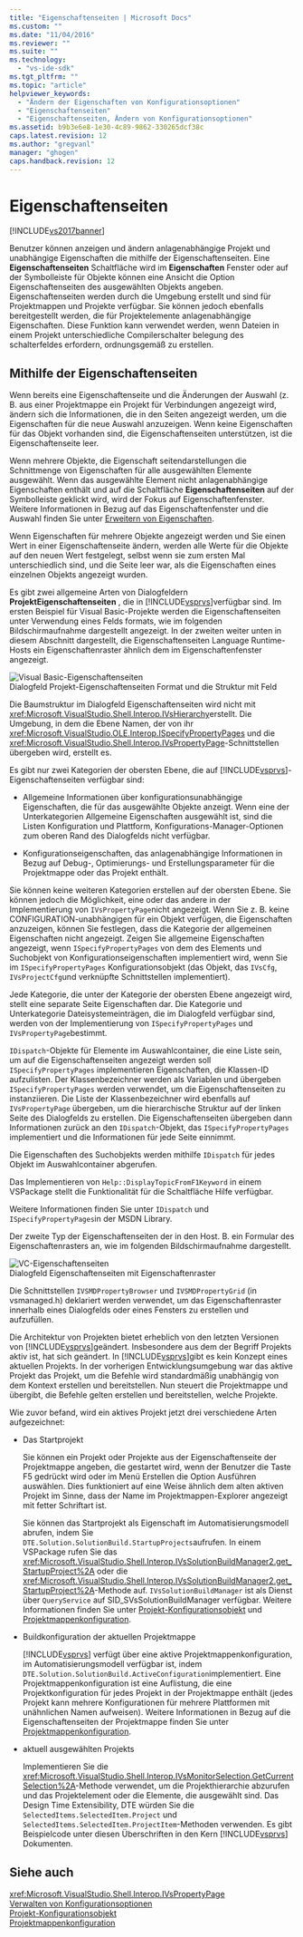 ```yaml
---
title: "Eigenschaftenseiten | Microsoft Docs"
ms.custom: ""
ms.date: "11/04/2016"
ms.reviewer: ""
ms.suite: ""
ms.technology: 
  - "vs-ide-sdk"
ms.tgt_pltfrm: ""
ms.topic: "article"
helpviewer_keywords: 
  - "Ändern der Eigenschaften von Konfigurationsoptionen"
  - "Eigenschaftenseiten"
  - "Eigenschaftenseiten, Ändern von Konfigurationsoptionen"
ms.assetid: b9b3e6e8-1e30-4c89-9862-330265dcf38c
caps.latest.revision: 12
ms.author: "gregvanl"
manager: "ghogen"
caps.handback.revision: 12
---
```

# Eigenschaftenseiten
[!INCLUDE[vs2017banner](../../code-quality/includes/vs2017banner.md)]

Benutzer können anzeigen und ändern anlagenabhängige Projekt und unabhängige Eigenschaften die mithilfe der Eigenschaftenseiten.  Eine **Eigenschaftenseiten** Schaltfläche wird im **Eigenschaften** Fenster oder auf der Symbolleiste für Objekte können eine Ansicht die Option Eigenschaftenseiten des ausgewählten Objekts angeben.  Eigenschaftenseiten werden durch die Umgebung erstellt und sind für Projektmappen und Projekte verfügbar.  Sie können jedoch ebenfalls bereitgestellt werden, die für Projektelemente anlagenabhängige Eigenschaften.  Diese Funktion kann verwendet werden, wenn Dateien in einem Projekt unterschiedliche Compilerschalter belegung des schalterfeldes erfordern, ordnungsgemäß zu erstellen.  
  
## Mithilfe der Eigenschaftenseiten  
 Wenn bereits eine Eigenschaftenseite und die Änderungen der Auswahl \(z. B. aus einer Projektmappe ein Projekt für Verbindungen angezeigt wird, ändern sich die Informationen, die in den Seiten angezeigt werden, um die Eigenschaften für die neue Auswahl anzuzeigen.  Wenn keine Eigenschaften für das Objekt vorhanden sind, die Eigenschaftenseiten unterstützen, ist die Eigenschaftenseite leer.  
  
 Wenn mehrere Objekte, die Eigenschaft seitendarstellungen die Schnittmenge von Eigenschaften für alle ausgewählten Elemente ausgewählt.  Wenn das ausgewählte Element nicht anlagenabhängige Eigenschaften enthält und auf die Schaltfläche **Eigenschaftenseiten** auf der Symbolleiste geklickt wird, wird der Fokus auf Eigenschaftenfenster.  Weitere Informationen in Bezug auf das Eigenschaftenfenster und die Auswahl finden Sie unter [Erweitern von Eigenschaften](../../extensibility/internals/extending-properties.md).  
  
 Wenn Eigenschaften für mehrere Objekte angezeigt werden und Sie einen Wert in einer Eigenschaftenseite ändern, werden alle Werte für die Objekte auf den neuen Wert festgelegt, selbst wenn sie zum ersten Mal unterschiedlich sind, und die Seite leer war, als die Eigenschaften eines einzelnen Objekts angezeigt wurden.  
  
 Es gibt zwei allgemeine Arten von Dialogfeldern **ProjektEigenschaftenseiten** , die in [!INCLUDE[vsprvs](../../code-quality/includes/vsprvs_md.md)]verfügbar sind.  Im ersten Beispiel für Visual Basic\-Projekte werden die Eigenschaftenseiten unter Verwendung eines Felds formats, wie im folgenden Bildschirmaufnahme dargestellt angezeigt.  In der zweiten weiter unten in diesem Abschnitt dargestellt, die Eigenschaftenseiten Language Runtime\-Hosts ein Eigenschaftenraster ähnlich dem im Eigenschaftenfenster angezeigt.  
  
 ![Visual Basic&#45;Eigenschaftenseiten](~/docs/extensibility/internals/media/vsvbproppages.gif "vsVBPropPages")  
Dialogfeld Projekt\-Eigenschaftenseiten Format und die Struktur mit Feld  
  
 Die Baumstruktur im Dialogfeld Eigenschaftenseiten wird nicht mit <xref:Microsoft.VisualStudio.Shell.Interop.IVsHierarchy>erstellt.  Die Umgebung, in dem die Ebene Namen, der von ihr <xref:Microsoft.VisualStudio.OLE.Interop.ISpecifyPropertyPages> und die <xref:Microsoft.VisualStudio.Shell.Interop.IVsPropertyPage>\-Schnittstellen übergeben wird, erstellt es.  
  
 Es gibt nur zwei Kategorien der obersten Ebene, die auf [!INCLUDE[vsprvs](../../code-quality/includes/vsprvs_md.md)]\-Eigenschaftenseiten verfügbar sind:  
  
-   Allgemeine Informationen über konfigurationsunabhängige Eigenschaften, die für das ausgewählte Objekte anzeigt.  Wenn eine der Unterkategorien Allgemeine Eigenschaften ausgewählt ist, sind die Listen Konfiguration und Plattform, Konfigurations\-Manager\-Optionen zum oberen Rand des Dialogfelds nicht verfügbar.  
  
-   Konfigurationseigenschaften, das anlagenabhängige Informationen in Bezug auf Debug\-, Optimierungs\- und Erstellungsparameter für die Projektmappe oder das Projekt enthält.  
  
 Sie können keine weiteren Kategorien erstellen auf der obersten Ebene. Sie können jedoch die Möglichkeit, eine oder das andere in der Implementierung von `IVsPropertyPage`nicht angezeigt.  Wenn Sie z. B. keine CONFIGURATION\-unabhängigen für ein Objekt verfügen, die Eigenschaften anzuzeigen, können Sie festlegen, dass die Kategorie der allgemeinen Eigenschaften nicht angezeigt.  Zeigen Sie allgemeine Eigenschaften angezeigt, wenn `ISpecifyPropertyPages` von dem des Elements und Suchobjekt von Konfigurationseigenschaften implementiert wird, wenn Sie im `ISpecifyPropertyPages` Konfigurationsobjekt \(das Objekt, das `IVsCfg`, `IVsProjectCfg`und verknüpfte Schnittstellen implementiert\).  
  
 Jede Kategorie, die unter der Kategorie der obersten Ebene angezeigt wird, stellt eine separate Seite Eigenschaften dar.  Die Kategorie und Unterkategorie Dateisystemeinträgen, die im Dialogfeld verfügbar sind, werden von der Implementierung von `ISpecifyPropertyPages` und `IVsPropertyPage`bestimmt.  
  
 `IDispatch`\-Objekte für Elemente im Auswahlcontainer, die eine Liste sein, um auf die Eigenschaftenseiten angezeigt werden soll `ISpecifyPropertyPages` implementieren Eigenschaften, die Klassen\-ID aufzulisten.  Der Klassenbezeichner werden als Variablen und übergeben `ISpecifyPropertyPages` werden verwendet, um die Eigenschaftenseiten zu instanziieren.  Die Liste der Klassenbezeichner wird ebenfalls auf `IVsPropertyPage` übergeben, um die hierarchische Struktur auf der linken Seite des Dialogfelds zu erstellen.  Die Eigenschaftenseiten übergeben dann Informationen zurück an den `IDispatch`\-Objekt, das `ISpecifyPropertyPages` implementiert und die Informationen für jede Seite einnimmt.  
  
 Die Eigenschaften des Suchobjekts werden mithilfe `IDispatch` für jedes Objekt im Auswahlcontainer abgerufen.  
  
 Das Implementieren von `Help::DisplayTopicFromF1Keyword` in einem VSPackage stellt die Funktionalität für die Schaltfläche Hilfe verfügbar.  
  
 Weitere Informationen finden Sie unter `IDispatch` und `ISpecifyPropertyPages`in der MSDN Library.  
  
 Der zweite Typ der Eigenschaftenseiten der in den Host. B. ein Formular des Eigenschaftenrasters an, wie im folgenden Bildschirmaufnahme dargestellt.  
  
 ![VC&#45;Eigenschaftenseiten](~/docs/extensibility/internals/media/vsvcproppages.gif "vsVCPropPages")  
Dialogfeld Eigenschaftenseiten mit Eigenschaftenraster  
  
 Die Schnittstellen `IVSMDPropertyBrowser` und `IVSMDPropertyGrid` \(in vsmanaged.h\) deklariert werden verwendet, um das Eigenschaftenraster innerhalb eines Dialogfelds oder eines Fensters zu erstellen und aufzufüllen.  
  
 Die Architektur von Projekten bietet erheblich von den letzten Versionen von [!INCLUDE[vsprvs](../../code-quality/includes/vsprvs_md.md)]geändert.  Insbesondere aus dem der Begriff Projekts aktiv ist, hat sich geändert.  In [!INCLUDE[vsprvs](../../code-quality/includes/vsprvs_md.md)]gibt es kein Konzept eines aktuellen Projekts.  In der vorherigen Entwicklungsumgebung war das aktive Projekt das Projekt, um die Befehle wird standardmäßig unabhängig von dem Kontext erstellen und bereitstellen.  Nun steuert die Projektmappe und übergibt, die Befehle gelten erstellen und bereitstellen, welche Projekte.  
  
 Wie zuvor befand, wird ein aktives Projekt jetzt drei verschiedene Arten aufgezeichnet:  
  
-   Das Startprojekt  
  
     Sie können ein Projekt oder Projekte aus der Eigenschaftenseite der Projektmappe angeben, die gestartet wird, wenn der Benutzer die Taste F5 gedrückt wird oder im Menü Erstellen die Option Ausführen auswählen.  Dies funktioniert auf eine Weise ähnlich dem alten aktiven Projekt im Sinne, dass der Name im Projektmappen\-Explorer angezeigt mit fetter Schriftart ist.  
  
     Sie können das Startprojekt als Eigenschaft im Automatisierungsmodell abrufen, indem Sie `DTE.Solution.SolutionBuild.StartupProjects`aufrufen.  In einem VSPackage rufen Sie das <xref:Microsoft.VisualStudio.Shell.Interop.IVsSolutionBuildManager2.get_StartupProject%2A> oder die <xref:Microsoft.VisualStudio.Shell.Interop.IVsSolutionBuildManager2.get_StartupProject%2A>\-Methode auf.  `IVsSolutionBuildManager` ist als Dienst über `QueryService` auf SID\_SVsSolutionBuildManager verfügbar.  Weitere Informationen finden Sie unter [Projekt\-Konfigurationsobjekt](../../extensibility/internals/project-configuration-object.md) und [Projektmappenkonfiguration](../../extensibility/internals/solution-configuration.md).  
  
-   Buildkonfiguration der aktuellen Projektmappe  
  
     [!INCLUDE[vsprvs](../../code-quality/includes/vsprvs_md.md)] verfügt über eine aktive Projektmappenkonfiguration, im Automatisierungsmodell verfügbar ist, indem `DTE.Solution.SolutionBuild.ActiveConfiguration`implementiert.  Eine Projektmappenkonfiguration ist eine Auflistung, die eine Projektkonfiguration für jedes Projekt in der Projektmappe enthält \(jedes Projekt kann mehrere Konfigurationen für mehrere Plattformen mit unähnlichen Namen aufweisen\).  Weitere Informationen in Bezug auf die Eigenschaftenseiten der Projektmappe finden Sie unter [Projektmappenkonfiguration](../../extensibility/internals/solution-configuration.md).  
  
-   aktuell ausgewählten Projekts  
  
     Implementieren Sie die <xref:Microsoft.VisualStudio.Shell.Interop.IVsMonitorSelection.GetCurrentSelection%2A>\-Methode verwendet, um die Projekthierarchie abzurufen und das Projektelement oder die Elemente, die ausgewählt sind.  Das Design Time Extensibility, DTE würden Sie die `SelectedItems.SelectedItem.Project` und `SelectedItems.SelectedItem.ProjectItem`\-Methoden verwenden.  Es gibt Beispielcode unter diesen Überschriften in den Kern [!INCLUDE[vsprvs](../../code-quality/includes/vsprvs_md.md)] Dokumenten.  
  
## Siehe auch  
 <xref:Microsoft.VisualStudio.Shell.Interop.IVsPropertyPage>   
 [Verwalten von Konfigurationsoptionen](../../extensibility/internals/managing-configuration-options.md)   
 [Projekt\-Konfigurationsobjekt](../../extensibility/internals/project-configuration-object.md)   
 [Projektmappenkonfiguration](../../extensibility/internals/solution-configuration.md)